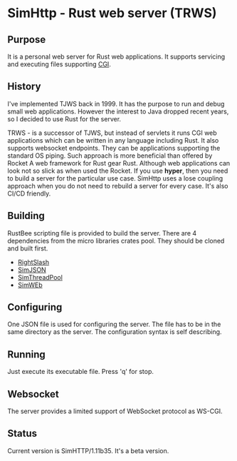 # SimHttp - Rust web server (TRWS)
## Purpose
It is a personal web server for Rust web applications. It supports servicing and executing 
files supporting [CGI](https://www.rfc-editor.org/rfc/rfc3875).
## History
I've implemented TJWS back in 1999. It has the purpose to run and debug small web applications. 
However the interest to Java dropped recent years, so I decided to use Rust for the server.

TRWS - is a successor of TJWS, but instead of servlets it runs CGI web applications which can be written in
any language including Rust. It also supports websocket endpoints. They can be applications
supporting the standard OS piping. Such approach is more beneficial than offered by Rocket A web framework for Rust gear Rust. 
Although web applications can look not so slick as when used the Rocket. If you use **hyper**, then you need to
build a server for the particular use case. SimHttp uses a lose coupling approach when you do not need to rebuild a server for every case.
It's also CI/CD friendly.
## Building
RustBee scripting file is provided to build the server. There are 4 dependencies from the
micro libraries crates pool. They should be cloned and built first.
- [RightSlash](https://github.com/vernisaz/right_slash)
- [SimJSON](https://github.com/vernisaz/simjson)
- [SimThreadPool](https://github.com/vernisaz/simtpool)
- [SimWEb](https://github.com/vernisaz/simweb) 

## Configuring
One JSON file is used for configuring the server. The file has to be in the same directory as the server.
The configuration syntax is self describing. 

## Running
Just execute its executable file. Press 'q' for stop.

## Websocket
The server provides a limited support of WebSocket protocol as WS-CGI.

## Status
Current version is SimHTTP/1.11b35. It's a beta version.
